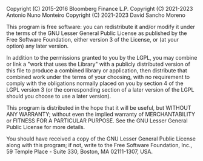 Copyright (C) 2015-2016 Bloomberg Finance L.P.
Copyright (C) 2021-2023 Antonio Nuno Monteiro
Copyright (C) 2021-2023 David Sancho Moreno

This program is free software: you can redistribute it and/or modify
it under the terms of the GNU Lesser General Public License as published by
the Free Software Foundation, either version 3 of the License, or
(at your option) any later version.

In addition to the permissions granted to you by the LGPL, you may combine
or link a "work that uses the Library" with a publicly distributed version
of this file to produce a combined library or application, then distribute
that combined work under the terms of your choosing, with no requirement
to comply with the obligations normally placed on you by section 4 of the
LGPL version 3 (or the corresponding section of a later version of the LGPL
should you choose to use a later version).

This program is distributed in the hope that it will be useful,
but WITHOUT ANY WARRANTY; without even the implied warranty of
MERCHANTABILITY or FITNESS FOR A PARTICULAR PURPOSE.  See the
GNU Lesser General Public License for more details.

You should have received a copy of the GNU Lesser General Public License
along with this program; if not, write to the Free Software
Foundation, Inc., 59 Temple Place - Suite 330, Boston, MA 02111-1307, USA.
